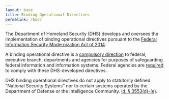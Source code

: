 ```yaml
---
layout: base
title: Binding Operational Directives
permalink: /bod/
---
```


The Department of Homeland Security (DHS) develops and oversees the implementation of binding operational directives pursuant to the [Federal
Information Security Modernization Act of 2014](https://www.congress.gov/113/plaws/publ283/PLAW-113publ283.pdf#page=3).

A binding operational directive is a [compulsory direction](https://www.congress.gov/113/plaws/publ283/PLAW-113publ283.pdf#page=2) to federal, executive branch, departments and agencies for purposes of safeguarding federal information and information systems. Federal agencies are [required](https://www.congress.gov/113/plaws/publ283/PLAW-113publ283.pdf#page=6) to comply with these DHS-developed directives.

DHS binding operational directives do not apply to statutorily defined "National Security Systems" nor to certain systems operated by the Department of Defense or the Intelligence Community. [Id. § 3553(d)-(e)](https://www.congress.gov/113/plaws/publ283/PLAW-113publ283.pdf#page=5).
